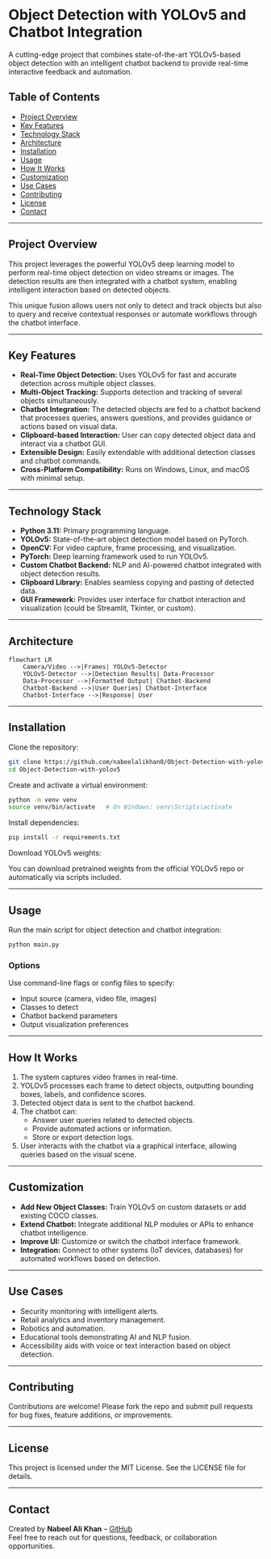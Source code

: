 
# Object Detection with YOLOv5 and Chatbot Integration

A cutting-edge project that combines state-of-the-art YOLOv5-based object detection with an intelligent chatbot backend to provide real-time interactive feedback and automation.

## Table of Contents

- [Project Overview](#project-overview)  
- [Key Features](#key-features)  
- [Technology Stack](#technology-stack)  
- [Architecture](#architecture)  
- [Installation](#installation)  
- [Usage](#usage)  
- [How It Works](#how-it-works)  
- [Customization](#customization)  
- [Use Cases](#use-cases)  
- [Contributing](#contributing)  
- [License](#license)  
- [Contact](#contact)  

---

## Project Overview

This project leverages the powerful YOLOv5 deep learning model to perform real-time object detection on video streams or images. The detection results are then integrated with a chatbot system, enabling intelligent interaction based on detected objects.

This unique fusion allows users not only to detect and track objects but also to query and receive contextual responses or automate workflows through the chatbot interface.

---

## Key Features

- **Real-Time Object Detection:** Uses YOLOv5 for fast and accurate detection across multiple object classes.
- **Multi-Object Tracking:** Supports detection and tracking of several objects simultaneously.
- **Chatbot Integration:** The detected objects are fed to a chatbot backend that processes queries, answers questions, and provides guidance or actions based on visual data.
- **Clipboard-based Interaction:** User can copy detected object data and interact via a chatbot GUI.
- **Extensible Design:** Easily extendable with additional detection classes and chatbot commands.
- **Cross-Platform Compatibility:** Runs on Windows, Linux, and macOS with minimal setup.

---

## Technology Stack

- **Python 3.11:** Primary programming language.
- **YOLOv5:** State-of-the-art object detection model based on PyTorch.
- **OpenCV:** For video capture, frame processing, and visualization.
- **PyTorch:** Deep learning framework used to run YOLOv5.
- **Custom Chatbot Backend:** NLP and AI-powered chatbot integrated with object detection results.
- **Clipboard Library:** Enables seamless copying and pasting of detected data.
- **GUI Framework:** Provides user interface for chatbot interaction and visualization (could be Streamlit, Tkinter, or custom).

---

## Architecture

```mermaid
flowchart LR
    Camera/Video -->|Frames| YOLOv5-Detector
    YOLOv5-Detector -->|Detection Results| Data-Processor
    Data-Processor -->|Formatted Output| Chatbot-Backend
    Chatbot-Backend -->|User Queries| Chatbot-Interface
    Chatbot-Interface -->|Response| User
```

---

## Installation

Clone the repository:

```bash
git clone https://github.com/nabeelalikhan0/Object-Detection-with-yolov5.git
cd Object-Detection-with-yolov5
```

Create and activate a virtual environment:

```bash
python -m venv venv
source venv/bin/activate   # On Windows: venv\Scripts\activate
```

Install dependencies:

```bash
pip install -r requirements.txt
```

Download YOLOv5 weights:

You can download pretrained weights from the official YOLOv5 repo or automatically via scripts included.

---

## Usage

Run the main script for object detection and chatbot integration:

```bash
python main.py
```

### Options

Use command-line flags or config files to specify:

- Input source (camera, video file, images)
- Classes to detect
- Chatbot backend parameters
- Output visualization preferences

---

## How It Works

1. The system captures video frames in real-time.
2. YOLOv5 processes each frame to detect objects, outputting bounding boxes, labels, and confidence scores.
3. Detected object data is sent to the chatbot backend.
4. The chatbot can:
   - Answer user queries related to detected objects.
   - Provide automated actions or information.
   - Store or export detection logs.
5. User interacts with the chatbot via a graphical interface, allowing queries based on the visual scene.

---

## Customization

- **Add New Object Classes:** Train YOLOv5 on custom datasets or add existing COCO classes.
- **Extend Chatbot:** Integrate additional NLP modules or APIs to enhance chatbot intelligence.
- **Improve UI:** Customize or switch the chatbot interface framework.
- **Integration:** Connect to other systems (IoT devices, databases) for automated workflows based on detection.

---

## Use Cases

- Security monitoring with intelligent alerts.
- Retail analytics and inventory management.
- Robotics and automation.
- Educational tools demonstrating AI and NLP fusion.
- Accessibility aids with voice or text interaction based on object detection.

---

## Contributing

Contributions are welcome! Please fork the repo and submit pull requests for bug fixes, feature additions, or improvements.

---

## License

This project is licensed under the MIT License. See the LICENSE file for details.

---

## Contact

Created by **Nabeel Ali Khan** – [GitHub](https://github.com/nabeelalikhan0)  
Feel free to reach out for questions, feedback, or collaboration opportunities.
